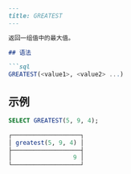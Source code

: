 ```markdown
---
title: GREATEST
---

返回一组值中的最大值。

## 语法

```sql
GREATEST(<value1>, <value2> ...)
```

## 示例

```sql
SELECT GREATEST(5, 9, 4);

┌───────────────────┐
│ greatest(5, 9, 4) │
├───────────────────┤
│                 9 │
└───────────────────┘
```
```